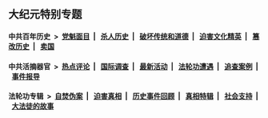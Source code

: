 ## 大纪元特别专题

#### 中共百年历史 &nbsp;>&nbsp; [党魁面目](indexes/nf1176107/README.md?08310430) &nbsp;| &nbsp; [杀人历史](indexes/nf1176106/README.md?08310430) &nbsp;| &nbsp; [破坏传统和道德](indexes/nf1176106/README.md?08310430) &nbsp;| &nbsp; [迫害文化精英](indexes/nf1176111/README.md?08310430) &nbsp;| &nbsp; [篡改历史](indexes/nf1176115/README.md?08310430) &nbsp;| &nbsp; [卖国](indexes/nf1176117/README.md?08310430) 

#### 中共活摘器官 &nbsp;>&nbsp; [热点评论](indexes/nf5879/README.md?08310430) &nbsp;| &nbsp; [国际调查](indexes/nf5947/README.md?08310430) &nbsp;| &nbsp; [最新活动](indexes/nf5883/README.md?08310430) &nbsp;| &nbsp; [法轮功遭遇](indexes/nf5881/README.md?08310430) &nbsp;| &nbsp; [追查案例](indexes/nf5880/README.md?08310430) &nbsp;| &nbsp; [事件报导](indexes/nf5877/README.md?08310430) 

#### 法轮功专辑 &nbsp;>&nbsp; [自焚伪案](indexes/nf5562/README.md?08310430) &nbsp;| &nbsp; [迫害真相](indexes/nf4379/README.md?08310430) &nbsp;| &nbsp; [历史事件回顾](indexes/nf5793/README.md?08310430) &nbsp;| &nbsp; [真相特辑](indexes/nf4389/README.md?08310430) &nbsp;| &nbsp; [社会支持](indexes/nf4386/README.md?08310430) &nbsp;| &nbsp; [大法徒的故事](indexes/nf1147481/README.md?08310430) 



